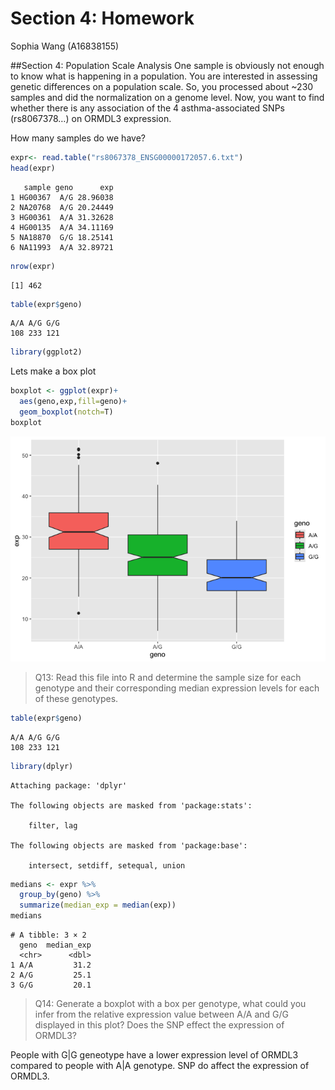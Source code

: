 # Section 4: Homework
Sophia Wang (A16838155)

\##Section 4: Population Scale Analysis One sample is obviously not
enough to know what is happening in a population. You are interested in
assessing genetic differences on a population scale. So, you processed
about ~230 samples and did the normalization on a genome level. Now, you
want to find whether there is any association of the 4 asthma-associated
SNPs (rs8067378…) on ORMDL3 expression.

How many samples do we have?

``` r
expr<- read.table("rs8067378_ENSG00000172057.6.txt")
head(expr)
```

       sample geno      exp
    1 HG00367  A/G 28.96038
    2 NA20768  A/G 20.24449
    3 HG00361  A/A 31.32628
    4 HG00135  A/A 34.11169
    5 NA18870  G/G 18.25141
    6 NA11993  A/A 32.89721

``` r
nrow(expr)
```

    [1] 462

``` r
table(expr$geno)
```


    A/A A/G G/G 
    108 233 121 

``` r
library(ggplot2)
```

Lets make a box plot

``` r
boxplot <- ggplot(expr)+
  aes(geno,exp,fill=geno)+
  geom_boxplot(notch=T)
boxplot
```

![](Section-4--Homework_files/figure-commonmark/unnamed-chunk-4-1.png)

> Q13: Read this file into R and determine the sample size for each
> genotype and their corresponding median expression levels for each of
> these genotypes.

``` r
table(expr$geno)
```


    A/A A/G G/G 
    108 233 121 

``` r
library(dplyr)
```


    Attaching package: 'dplyr'

    The following objects are masked from 'package:stats':

        filter, lag

    The following objects are masked from 'package:base':

        intersect, setdiff, setequal, union

``` r
medians <- expr %>%
  group_by(geno) %>%
  summarize(median_exp = median(exp))
medians
```

    # A tibble: 3 × 2
      geno  median_exp
      <chr>      <dbl>
    1 A/A         31.2
    2 A/G         25.1
    3 G/G         20.1

> Q14: Generate a boxplot with a box per genotype, what could you infer
> from the relative expression value between A/A and G/G displayed in
> this plot? Does the SNP effect the expression of ORMDL3?

People with G\|G geneotype have a lower expression level of ORMDL3
compared to people with A\|A genotype. SNP do affect the expression of
ORMDL3.
